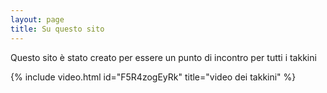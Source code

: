 ```yaml
---
layout: page
title: Su questo sito 
---
```

Questo sito è stato creato per essere un punto di incontro per tutti i takkini

{% include video.html id="F5R4zogEyRk" title="video dei takkini" %}
